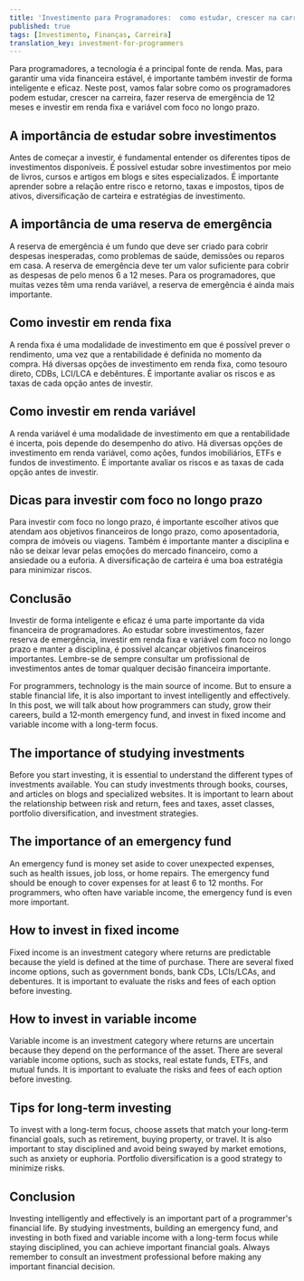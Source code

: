 ```yaml
---
title: 'Investimento para Programadores:  como estudar, crescer na carreira e investir com foco no longo prazo'
published: true
tags: [Investimento, Finanças, Carreira]
translation_key: investment-for-programmers
---
```


<div class="lang-pt">

Para programadores, a tecnologia é a principal fonte de renda. Mas, para garantir uma vida financeira estável, é importante também investir de forma inteligente e eficaz. Neste post, vamos falar sobre como os programadores podem estudar, crescer na carreira, fazer reserva de emergência de 12 meses e investir em renda fixa e variável com foco no longo prazo.

## A importância de estudar sobre investimentos
Antes de começar a investir, é fundamental entender os diferentes tipos de investimentos disponíveis. É possível estudar sobre investimentos por meio de livros, cursos e artigos em blogs e sites especializados. É importante aprender sobre a relação entre risco e retorno, taxas e impostos, tipos de ativos, diversificação de carteira e estratégias de investimento.

## A importância de uma reserva de emergência
A reserva de emergência é um fundo que deve ser criado para cobrir despesas inesperadas, como problemas de saúde, demissões ou reparos em casa. A reserva de emergência deve ter um valor suficiente para cobrir as despesas de pelo menos 6 a 12 meses. Para os programadores, que muitas vezes têm uma renda variável, a reserva de emergência é ainda mais importante.

## Como investir em renda fixa
A renda fixa é uma modalidade de investimento em que é possível prever o rendimento, uma vez que a rentabilidade é definida no momento da compra. Há diversas opções de investimento em renda fixa, como tesouro direto, CDBs, LCI/LCA e debêntures. É importante avaliar os riscos e as taxas de cada opção antes de investir.

## Como investir em renda variável
A renda variável é uma modalidade de investimento em que a rentabilidade é incerta, pois depende do desempenho do ativo. Há diversas opções de investimento em renda variável, como ações, fundos imobiliários, ETFs e fundos de investimento. É importante avaliar os riscos e as taxas de cada opção antes de investir.

## Dicas para investir com foco no longo prazo
Para investir com foco no longo prazo, é importante escolher ativos que atendam aos objetivos financeiros de longo prazo, como aposentadoria, compra de imóveis ou viagens. Também é importante manter a disciplina e não se deixar levar pelas emoções do mercado financeiro, como a ansiedade ou a euforia. A diversificação de carteira é uma boa estratégia para minimizar riscos.

## Conclusão

Investir de forma inteligente e eficaz é uma parte importante da vida financeira de programadores. Ao estudar sobre investimentos, fazer reserva de emergência, investir em renda fixa e variável com foco no longo prazo e manter a disciplina, é possível alcançar objetivos financeiros importantes. Lembre-se de sempre consultar um profissional de investimentos antes de tomar qualquer decisão financeira importante.

</div>

<div class="lang-en">

For programmers, technology is the main source of income. But to ensure a stable financial life, it is also important to invest intelligently and effectively. In this post, we will talk about how programmers can study, grow their careers, build a 12‑month emergency fund, and invest in fixed income and variable income with a long-term focus.

## The importance of studying investments
Before you start investing, it is essential to understand the different types of investments available. You can study investments through books, courses, and articles on blogs and specialized websites. It is important to learn about the relationship between risk and return, fees and taxes, asset classes, portfolio diversification, and investment strategies.

## The importance of an emergency fund
An emergency fund is money set aside to cover unexpected expenses, such as health issues, job loss, or home repairs. The emergency fund should be enough to cover expenses for at least 6 to 12 months. For programmers, who often have variable income, the emergency fund is even more important.

## How to invest in fixed income
Fixed income is an investment category where returns are predictable because the yield is defined at the time of purchase. There are several fixed income options, such as government bonds, bank CDs, LCIs/LCAs, and debentures. It is important to evaluate the risks and fees of each option before investing.

## How to invest in variable income
Variable income is an investment category where returns are uncertain because they depend on the performance of the asset. There are several variable income options, such as stocks, real estate funds, ETFs, and mutual funds. It is important to evaluate the risks and fees of each option before investing.

## Tips for long-term investing
To invest with a long-term focus, choose assets that match your long-term financial goals, such as retirement, buying property, or travel. It is also important to stay disciplined and avoid being swayed by market emotions, such as anxiety or euphoria. Portfolio diversification is a good strategy to minimize risks.

## Conclusion

Investing intelligently and effectively is an important part of a programmer's financial life. By studying investments, building an emergency fund, and investing in both fixed and variable income with a long-term focus while staying disciplined, you can achieve important financial goals. Always remember to consult an investment professional before making any important financial decision.

</div>
